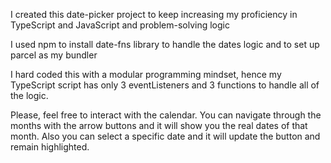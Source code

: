 I created this date-picker project to keep increasing my proficiency in TypeScript and JavaScript and problem-solving logic

I used npm to install date-fns library to handle the dates logic and to set up parcel as my bundler 

I hard coded this with a modular programming mindset, hence my TypeScript script has only 3 eventListeners and 3 functions to handle all of the logic.

Please, feel free to interact with the calendar. You can navigate through the months with the arrow buttons and it will show you the real dates of that month. Also you can select a specific date and it will update the button and remain highlighted.